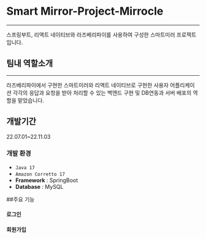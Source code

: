 # Smart Mirror-Project-Mirrocle
---
스프링부트, 리액트 네이티브와 라즈베리파이를 사용하여 구성한 스마트미러 프로젝트입니다.

## 팀내 역할소개
---
라즈베리파이에서 구현한 스마트미러와 리액트 네이티브로 구현한 사용자 어플리케이션 각각의 응답과 요청을 받아 
처리할 수 있는 백엔드 구현 및 DB연동과 서버 배포의 역할을 맡았습니다.

## 개발기간
22.07.01~22.11.03

### 개발 환경
- `Java 17`
- `Amazon Corretto 17`
- **Framework** : SpringBoot
- **Database** : MySQL

##주요 기능

#### 로그인
#### 회원가입
